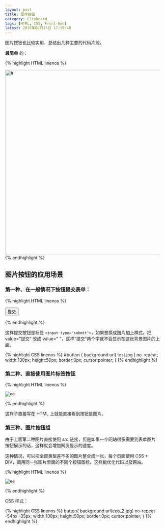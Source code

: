 ```yaml
---
layout: post
title: 图片按钮
category: Clipboard
tags: [HTML, CSS, Front-End]
latest: 2015年08月15日 17:19:48
---
```


图片按钮也比较实用，总结出几种主要的代码片段。

**最简单** 的：

{% highlight HTML linenos %}
<style>
a img {
	border:none;
}
</style>

<a href="#">
<img src="#" alt="#" width="960" height="600" src="?">
</a>
{% endhighlight %}


图片按钮的应用场景
-

### 第一种、在一般情况下按钮提交表单：

{% highlight HTML linenos %}
<form id="form1" name="form1" method="post" action="index.html">
<input type="submit" name="button" id="button" value="提交" />
</form>
{% endhighlight %}

这样提交按钮是标签 `<input type="submit">`，如果想换成图片加上样式，把 value="提交" 改成 value=" "，这样“提交”两个字就不会显示在这张背景图片的上面。

{% highlight CSS linenos %}
#button {
	 background:url( test.jpg ) no-repeat;
	 width:100px;
	 height:50px;
	 border:0px;
	 cursor:pointer;
}
{% endhighlight %}


### 第二种、直接使用图片标签按钮

{% highlight HTML linenos %}
<form id="form1" name="form1" method="post" action="index.html">
<input name="submit" type="image" value="ee" src="eeo_2.jpg" />
</form>
{% endhighlight %}

这样子直接写在 HTML 上就能直接看到按钮是图片。


### 第三种、图片按钮组


由于上面第二种图片直接使用 *src* 链接，但是如果一个网站很多需要到表单图片按钮展示的话，这样就会增加网页显示的速度。

这种情况，可以把全部类型差不多的图片整合成一张，每个页面使用 CSS + DIV，调用同一张图片里面的不同个按钮图标，这样能优化代码以及网站。

{% highlight HTML linenos %}
<form id="form1" name="form1" method="post" action="index.html">
  <input name="submit" type="image" value="ee" src="eeo_2.jpg" />
</form>
{% endhighlight %}

CSS 样式：

{% highlight CSS linenos %}
button{
	background:url(eeo_2.jpg) no-repeat -54px -35px;
	width:100px;
	height:50px;
	border:0px;
	cursor:pointer;
 }
{% endhighlight %}
